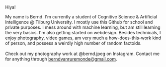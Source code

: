 Hiya!

My name is Bernd. I'm currently a student of Cognitive Science & Artificial Intelligence @ Tilburg University. I mostly use this Github for school and private purposes. I mess around with machine learning, but am still learning the very basics. I'm also getting started on webdesign. Besides technicals, I enjoy photography, video games, am very much a how-does-this-work kind of person, and possess a weirdly high number of random factoids.   
\
Check out my photography work at @bernd.jpeg on Instagram. Contact me for anything through berndvanruremonde@gmail.com.   


